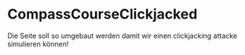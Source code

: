 # CompassCourseClickjacked

Die Seite soll so umgebaut werden damit wir einen clickjacking attacke simulieren können!
